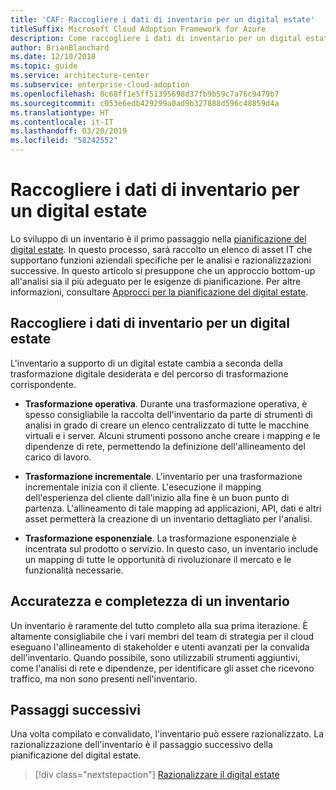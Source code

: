 ```yaml
---
title: 'CAF: Raccogliere i dati di inventario per un digital estate'
titleSuffix: Microsoft Cloud Adoption Framework for Azure
description: Come raccogliere i dati di inventario per un digital estate.
author: BrianBlanchard
ms.date: 12/10/2018
ms.topic: guide
ms.service: architecture-center
ms.subservice: enterprise-cloud-adoption
ms.openlocfilehash: 0c68ff1e5ff51395698d37fb9b59c7a76c9479b7
ms.sourcegitcommit: c053e6edb429299a0ad9b327888d596c48859d4a
ms.translationtype: HT
ms.contentlocale: it-IT
ms.lasthandoff: 03/20/2019
ms.locfileid: "58242552"
---
```

# <a name="gather-inventory-data-for-a-digital-estate"></a>Raccogliere i dati di inventario per un digital estate

Lo sviluppo di un inventario è il primo passaggio nella [pianificazione del digital estate](overview.md). In questo processo, sarà raccolto un elenco di asset IT che supportano funzioni aziendali specifiche per le analisi e razionalizzazioni successive. In questo articolo si presuppone che un approccio bottom-up all'analisi sia il più adeguato per le esigenze di pianificazione. Per altre informazioni, consultare [Approcci per la pianificazione del digital estate](./approach.md).

## <a name="take-inventory-of-a-digital-estate"></a>Raccogliere i dati di inventario per un digital estate

L'inventario a supporto di un digital estate cambia a seconda della trasformazione digitale desiderata e del percorso di trasformazione corrispondente.

- **Trasformazione operativa**. Durante una trasformazione operativa, è spesso consigliabile la raccolta dell'inventario da parte di strumenti di analisi in grado di creare un elenco centralizzato di tutte le macchine virtuali e i server. Alcuni strumenti possono anche creare i mapping e le dipendenze di rete, permettendo la definizione dell'allineamento del carico di lavoro.

- **Trasformazione incrementale**. L'inventario per una trasformazione incrementale inizia con il cliente. L'esecuzione il mapping dell'esperienza del cliente dall'inizio alla fine è un buon punto di partenza. L'allineamento di tale mapping ad applicazioni, API, dati e altri asset permetterà la creazione di un inventario dettagliato per l'analisi.

- **Trasformazione esponenziale**. La trasformazione esponenziale è incentrata sul prodotto o servizio. In questo caso, un inventario include un mapping di tutte le opportunità di rivoluzionare il mercato e le funzionalità necessarie.

## <a name="accuracy-and-completeness-of-an-inventory"></a>Accuratezza e completezza di un inventario

Un inventario è raramente del tutto completo alla sua prima iterazione. È altamente consigliabile che i vari membri del team di strategia per il cloud eseguano l'allineamento di stakeholder e utenti avanzati per la convalida dell'inventario. Quando possibile, sono utilizzabili strumenti aggiuntivi, come l'analisi di rete e dipendenze, per identificare gli asset che ricevono traffico, ma non sono presenti nell'inventario.

## <a name="next-steps"></a>Passaggi successivi

Una volta compilato e convalidato, l'inventario può essere razionalizzato. La razionalizzazione dell'inventario è il passaggio successivo della pianificazione del digital estate.

> [!div class="nextstepaction"]
> [Razionalizzare il digital estate](rationalize.md)